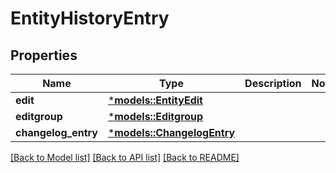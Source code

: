 # EntityHistoryEntry

## Properties
Name | Type | Description | Notes
------------ | ------------- | ------------- | -------------
**edit** | [***models::EntityEdit**](entity_edit.md) |  | 
**editgroup** | [***models::Editgroup**](editgroup.md) |  | 
**changelog_entry** | [***models::ChangelogEntry**](changelog_entry.md) |  | 

[[Back to Model list]](../README.md#documentation-for-models) [[Back to API list]](../README.md#documentation-for-api-endpoints) [[Back to README]](../README.md)


